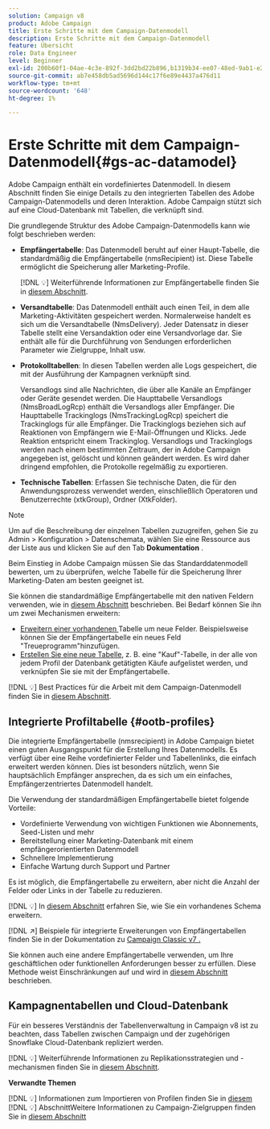 ```yaml
---
solution: Campaign v8
product: Adobe Campaign
title: Erste Schritte mit dem Campaign-Datenmodell
description: Erste Schritte mit dem Campaign-Datenmodell
feature: Übersicht
role: Data Engineer
level: Beginner
exl-id: 200b60f1-04ae-4c3e-892f-3dd2bd22b896,b1319b34-ee07-48ed-9ab1-e2d12d3d99f8
source-git-commit: ab7e458db5ad5696d144c17f6e89e4437a476d11
workflow-type: tm+mt
source-wordcount: '648'
ht-degree: 1%

---
```


# Erste Schritte mit dem Campaign-Datenmodell{#gs-ac-datamodel}

Adobe Campaign enthält ein vordefiniertes Datenmodell. In diesem Abschnitt finden Sie einige Details zu den integrierten Tabellen des Adobe Campaign-Datenmodells und deren Interaktion. Adobe Campaign stützt sich auf eine Cloud-Datenbank mit Tabellen, die verknüpft sind.

Die grundlegende Struktur des Adobe Campaign-Datenmodells kann wie folgt beschrieben werden:

* **Empfängertabelle**: Das Datenmodell beruht auf einer Haupt-Tabelle, die standardmäßig die Empfängertabelle (nmsRecipient) ist. Diese Tabelle ermöglicht die Speicherung aller Marketing-Profile.

   [!DNL :bulb:] Weiterführende Informationen zur Empfängertabelle finden Sie in  [diesem Abschnitt](#ootb-profiles).

* **Versandtabelle**: Das Datenmodell enthält auch einen Teil, in dem alle Marketing-Aktivitäten gespeichert werden. Normalerweise handelt es sich um die Versandtabelle (NmsDelivery). Jeder Datensatz in dieser Tabelle stellt eine Versandaktion oder eine Versandvorlage dar. Sie enthält alle für die Durchführung von Sendungen erforderlichen Parameter wie Zielgruppe, Inhalt usw.

* **Protokolltabellen**: In diesen Tabellen werden alle Logs gespeichert, die mit der Ausführung der Kampagnen verknüpft sind.

   Versandlogs sind alle Nachrichten, die über alle Kanäle an Empfänger oder Geräte gesendet werden. Die Haupttabelle Versandlogs (NmsBroadLogRcp) enthält die Versandlogs aller Empfänger.
Die Haupttabelle Trackinglogs (NmsTrackingLogRcp) speichert die Trackinglogs für alle Empfänger. Die Trackinglogs beziehen sich auf Reaktionen von Empfängern wie E-Mail-Öffnungen und Klicks. Jede Reaktion entspricht einem Trackinglog.
Versandlogs und Trackinglogs werden nach einem bestimmten Zeitraum, der in Adobe Campaign angegeben ist, gelöscht und können geändert werden. Es wird daher dringend empfohlen, die Protokolle regelmäßig zu exportieren.

* **Technische Tabellen**: Erfassen Sie technische Daten, die für den Anwendungsprozess verwendet werden, einschließlich Operatoren und Benutzerrechte (xtkGroup), Ordner (XtkFolder).

>[!NOTE]
>
>Um auf die Beschreibung der einzelnen Tabellen zuzugreifen, gehen Sie zu Admin > Konfiguration > Datenschemata, wählen Sie eine Ressource aus der Liste aus und klicken Sie auf den Tab **Dokumentation** .

Beim Einstieg in Adobe Campaign müssen Sie das Standarddatenmodell bewerten, um zu überprüfen, welche Tabelle für die Speicherung Ihrer Marketing-Daten am besten geeignet ist.

Sie können die standardmäßige Empfängertabelle mit den nativen Feldern verwenden, wie in [diesem Abschnitt](#ootb-profiles) beschrieben. Bei Bedarf können Sie ihn um zwei Mechanismen erweitern:

* [Erweitern einer vorhandenen ](extend-schema.md) Tabelle um neue Felder. Beispielsweise können Sie der Empfängertabelle ein neues Feld &quot;Treueprogramm&quot;hinzufügen.
* [Erstellen Sie eine neue Tabelle](create-schema.md), z. B. eine &quot;Kauf&quot;-Tabelle, in der alle von jedem Profil der Datenbank getätigten Käufe aufgelistet werden, und verknüpfen Sie sie mit der Empfängertabelle.

[!DNL :bulb:] Best Practices für die Arbeit mit dem Campaign-Datenmodell finden Sie in  [diesem Abschnitt](datamodel-best-practices.md).

## Integrierte Profiltabelle {#ootb-profiles}

Die integrierte Empfängertabelle (nmsrecipient) in Adobe Campaign bietet einen guten Ausgangspunkt für die Erstellung Ihres Datenmodells. Es verfügt über eine Reihe vordefinierter Felder und Tabellenlinks, die einfach erweitert werden können. Dies ist besonders nützlich, wenn Sie hauptsächlich Empfänger ansprechen, da es sich um ein einfaches, Empfängerzentriertes Datenmodell handelt.

Die Verwendung der standardmäßigen Empfängertabelle bietet folgende Vorteile:

* Vordefinierte Verwendung von wichtigen Funktionen wie Abonnements, Seed-Listen und mehr
* Bereitstellung einer Marketing-Datenbank mit einem empfängerorientierten Datenmodell
* Schnellere Implementierung
* Einfache Wartung durch Support und Partner

Es ist möglich, die Empfängertabelle zu erweitern, aber nicht die Anzahl der Felder oder Links in der Tabelle zu reduzieren.

[!DNL :bulb:] In  [diesem Abschnitt](extend-schema.md) erfahren Sie, wie Sie ein vorhandenes Schema erweitern.

[!DNL :arrow_upper_right:] Beispiele für integrierte Erweiterungen von Empfängertabellen finden Sie in der Dokumentation zu  [Campaign Classic v7 .](https://experienceleague.adobe.com/docs/campaign-classic/using/configuring-campaign-classic/editing-schemas/examples-of-schemas-edition.html?lang=en#extending-a-table)

Sie können auch eine andere Empfängertabelle verwenden, um Ihre geschäftlichen oder funktionellen Anforderungen besser zu erfüllen. Diese Methode weist Einschränkungen auf und wird in [diesem Abschnitt](custom-recipient.md) beschrieben.

## Kampagnentabellen und Cloud-Datenbank

Für ein besseres Verständnis der Tabellenverwaltung in Campaign v8 ist zu beachten, dass Tabellen zwischen Campaign und der zugehörigen Snowflake Cloud-Datenbank repliziert werden.

[!DNL :bulb:] Weiterführende Informationen zu Replikationsstrategien und -mechanismen finden Sie in  [diesem Abschnitt](../config/replication.md).

**Verwandte Themen**

[!DNL :bulb:] Informationen zum Importieren von Profilen finden Sie in  [diesem ](../start/import.md)
[!DNL :bulb:] AbschnittWeitere Informationen zu Campaign-Zielgruppen finden Sie in  [diesem Abschnitt](../start/audiences.md)
